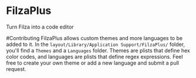 # FilzaPlus
Turn Filza into a code editor

#Contributing
FilzaPlus allows custom themes and more languages to be added to it. In the `layout/Library/Application Support/FilzaPlus/` folder, you'll find a `Themes` and a `Languages` folder. Themes are plists that define hex color codes, and languages are plists that define regex expressions. Feel free to create your own theme or add a new language and submit a pull request.
